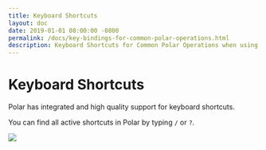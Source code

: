 ```yaml
---
title: Keyboard Shortcuts
layout: doc
date: 2019-01-01 08:00:00 -0800
permalink: /docs/key-bindings-for-common-polar-operations.html
description: Keyboard Shortcuts for Common Polar Operations when using Polar, the document repository and the document viewer.
---
```


# Keyboard Shortcuts

Polar has integrated and high quality support for keyboard shortcuts.  

You can find all active shortcuts in Polar by typing ```/``` or ```?```.

<img class="img-fluid" src="https://i.imgur.com/Iv05PUX.png">

